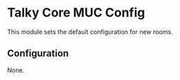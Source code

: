 # Talky Core MUC Config

This module sets the default configuration for new rooms.


## Configuration

None.
